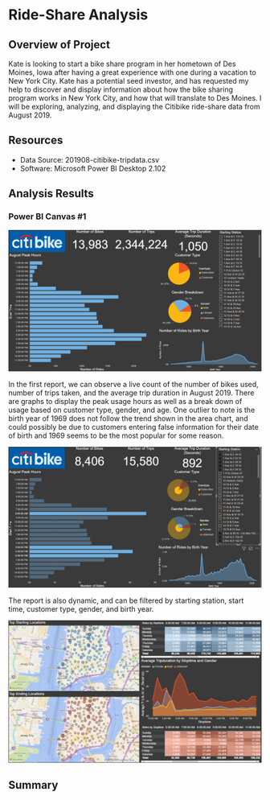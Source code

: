 # Ride-Share Analysis

## Overview of Project

Kate is looking to start a bike share program in her hometown of Des Moines, Iowa after having a great experience with one during a vacation to New York City. Kate has a potential seed investor, and has requested my help to discover and display information about how the bike sharing program works in New York City, and how that will translate to Des Moines. I will be exploring, analyzing, and displaying the Citibike ride-share data from August 2019.

## Resources
- Data Source: 201908-citibike-tripdata.csv
- Software: Microsoft Power BI Desktop 2.102

## Analysis Results

### Power BI Canvas #1
![Report_1](assets/report_1.png)

In the first report, we can observe a live count of the number of bikes used, number of trips taken, and the average trip duration in August 2019. There are graphs to display the peak usage hours as well as a break down of usage based on customer type, gender, and age. One outlier to note is the birth year of 1969 does not follow the trend shown in the area chart, and could possibly be due to customers entering false information for their date of birth and 1969 seems to be the most popular for some reason. 

![Report_2](assets/report_2.png)

The report is also dynamic, and can be filtered by starting station, start time, customer type, gender, and birth year. 

![Report_3](assets/report_3.png)



## Summary
